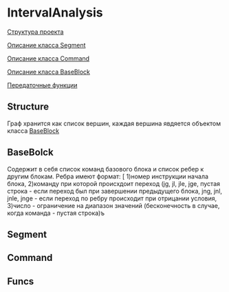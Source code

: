 # IntervalAnalysis
[Структура проекта](#structure)

[Описание класса Segment](#segment)

[Описание класса Command](#command)

[Описание класса BaseBlock](#baseblock)

[Передаточные функции](#funcs)

## Structure
Граф хранится как список вершин, каждая вершина явдяется объектом класса [BaseBlock](#baseblock)
## BaseBolck
Содержит в себя список команд базового блока и список ребер к другим блокам. Ребра имеют формат: [
1)номер инструкции начала блока,
2)команду  при которой происхдоит переход (jg, jl, jle, jge, пустая строка - если переход был при завершении предыдущего блока, jng, jnl, jnle, jnge - если переход по ребру происходит при отрицании условия,
3)число - ограничение на  диапазон значений (бесконечность в случае, когда команда - пустая строка)ъ
## Segment
## Command
## Funcs
